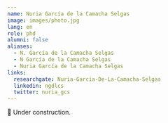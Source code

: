 ```yaml
---
name: Nuria García de la Camacha Selgas
image: images/photo.jpg
lang: en
role: phd
alumni: false
aliases:
  - N. García de la Camacha Selgas
  - N García de la Camacha Selgas
  - Nuria García de la Camacha Selgas
links:
  researchgate: Nuria-Garcia-De-La-Camacha-Selgas
  linkedin: ngdlcs
  twitter: nuria_gcs
---
```


🚧 Under construction.